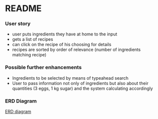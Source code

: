 # README

### User story

- user puts ingredients they have at home to the input
- gets a list of recipes
- can click on the recipe of his choosing for details
- recipes are sorted by order of relevance (number of ingredients matching recipe)


### Possible further enhancements

- Ingredients to be selected by means of typeahead search
- User to pass information not only of ingredients but also about their quantities (3 eggs, 1 kg sugar) and the system calculating accordingly


### ERD Diagram

[ERD diagram](erd.pdf)